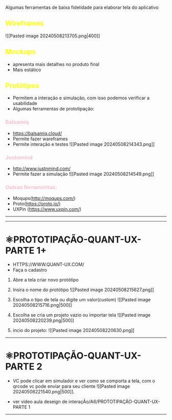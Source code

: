 Algumas ferramentas de baixa fidelidade para elaborar tela do aplicativo

## <span style="color:yellow">Wireframes</span>
![[Pasted image 20240508213705.png|400]]
## <span style="color:yellow">Mockups</span>
- apresenta mais detalhes no produto final
- Mais estático

## <span style="color:yellow">Protótipos</span>
- Permitem a interação e simulação, com isso podemos verificar a usabilidade
- Algumas ferramentas de prototipação:
### <span style="color:pink">Balsamiq</span> 
- https://balsamiq.cloud/
- Permite fazer wareframes
- Permite interação e testes
![[Pasted image 20240508214343.png]]
### <span style="color:pink">Justnmind</span> 
- http://www.justnmind.com/
- Permite fazer a simulação
![[Pasted image 20240508214549.png]]
### <span style="color:pink">Outras ferramentas:</span> 
- Moqups(http://moqups.com/)
- Proto(https://proto.io/)
- UXPin (https://www.uxpin.com/)
---
---
# ⚛PROTOTIPAÇÃO-QUANT-UX-PARTE 1+
- HTTPS://WWW.QUANT-UX.COM/
- Faça o cadastro

1. Abre a tela criar novo protótipo
2. Insira o nome do protótipo
![[Pasted image 20240508215627.png]]
3. Escolha o tipo de tela ou digite um valor(custom)
![[Pasted image 20240508215716.png|500]]

4. Escolha se cria um projeto vazio ou importar tela
![[Pasted image 20240508220239.png|500]]
5. incio do projeto:
![[Pasted image 20240508220630.png]]
---
# ⚛PROTOTIPAÇÃO-QUANT-UX-PARTE 2

- VC pode clicar em simulador e ver como se comporta a tela, com o qrcode vc pode enviar para seu cliente
![[Pasted image 20240508221540.png|500]].

- ver video aula deseign de interaçÃo/A6/PROTOTIPAÇÃO-QUANT-UX-PARTE 1
----
